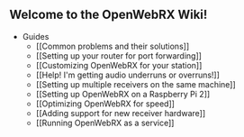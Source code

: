 ## Welcome to the OpenWebRX Wiki!

* Guides
  * [[Common problems and their solutions]]
  * [[Setting up your router for port forwarding]]
  * [[Customizing OpenWebRX for your station]]
  * [[Help! I'm getting audio underruns or overruns!]]
  * [[Setting up multiple receivers on the same machine]]
  * [[Setting up OpenWebRX on a Raspberry Pi 2]]
  * [[Optimizing OpenWebRX for speed]]
  * [[Adding support for new receiver hardware]]
  * [[Running OpenWebRX as a service]]